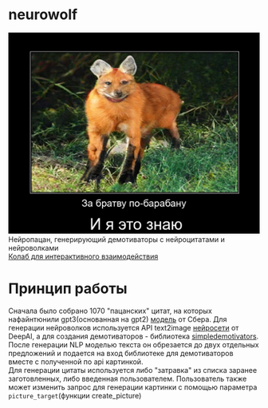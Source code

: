 # neurowolf
![Пример генерации](data/preview.jpg)
Нейропацан, генерирующий демотиваторы с нейроцитатами и нейроволками <br />
[Колаб для интерактивного взаимодействия](https://colab.research.google.com/drive/1H4mxFDGZz6USuAv6ruDttnGaP0V26iI1?usp=sharing) <br />
# Принцип работы
Сначала было собрано 1070 "пацанских" цитат, на которых нафайнтюнили gpt3(основанная на gpt2) [модель](https://huggingface.co/sberbank-ai/rugpt3small_based_on_gpt2) от Сбера. Для генерации нейроволков используется API text2image [нейросети](https://deepai.org/machine-learning-model/text2img) от DeepAI, а для создания демотиваторов - библиотека [simpledemotivators](https://github.com/Infqq/simpledemotivators). <br />
После генерации NLP моделью текста он обрезается до двух отдельных предложений и подается на вход библиотеке для демотиваторов вместе с полученной по api картинкой. <br />
Для генерации цитаты используется либо "затравка" из списка заранее заготовленных, либо введенная пользователем. Пользователь также может изменить запрос для генерации картинки с помощью параметра <code>picture_target</code>(функции create_picture)
